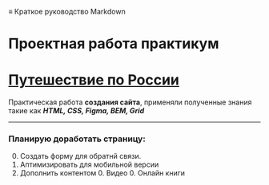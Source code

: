 ≡ Краткое руководство Markdown

# Проектная работа практикум

# [Путешествие по России](https://sannendok.github.io/russian-travel/)
Практическая работа **создания сайта**, применяли полученные знания такие как ***HTML, CSS, Figma, BEM, Grid*** 
***

### Планирую доработать страницу:

0. Создать форму для обратнй связи.
0. Аптимизировать для мобильной версии
0. Дополнить контентом
    0. Видео
    0. Онлайн книги

